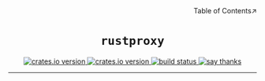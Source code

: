 <div align=right>Table of Contents↗️</div>

<h1 align=center><code>rustproxy</code></h1>

<p align=center>  </p>

<div align=center>
  <a href="https://crates.io/crates/rustproxy">
    <img src="https://img.shields.io/crates/v/rustproxy.svg" alt="crates.io version">
  </a>
  <a href="https://crates.io/crates/rustproxy">
    <img src="https://img.shields.io/github/repo-size/lvillis/rustproxy?style=flat-square&color=328657" alt="crates.io version">
  </a>
  <a href="https://github.com/lvillis/rustproxy/actions">
    <img src="https://github.com/lvillis/rustproxy/actions/workflows/ci.yaml/badge.svg" alt="build status">
  </a>
  <a href="mailto:lvillis@outlook.com?subject=Thanks%20for%20rustproxy!">
    <img src="https://img.shields.io/badge/Say%20Thanks-!-1EAEDB.svg" alt="say thanks">
  </a>
</div>

---
